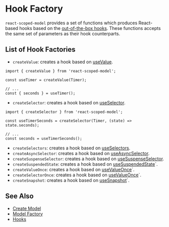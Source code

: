 # Hook Factory

`react-scoped-model` provides a set of functions which produces React-based hooks based on the [out-of-the-box hooks](/packages/react-scoped-model/hooks/README.md). These functions accepts the same set of parameters as their hook counterparts.

## List of Hook Factories

- `createValue`: creates a hook based on [useValue](/packages/react-scoped-model/docs/hooks/use-value.md).
```tsx
import { createValue } from 'react-scoped-model';

const useTimer = createValue(Timer);

// ...
const { seconds } = useTimer();
```

- `createSelector`: creates a hook based on [useSelector](/packages/react-scoped-model/docs/hooks/use-selector.md).

```tsx
import { createSelector } from 'react-scoped-model';

const useTimerSeconds = createSelector(Timer, (state) => state.seconds);

// ...
const seconds = useTimerSeconds();
```

- `createSelectors`: creates a hook based on [useSelectors](/packages/react-scoped-model/docs/hooks/use-selectors.md).
- `createAsyncSelector`: creates a hook based on [useAsyncSelector](/packages/react-scoped-model/docs/hooks/use-async-selector.md).
- `createSuspenseSelector`: creates a hook based on [useSuspenseSelector](/packages/react-scoped-model/docs/hooks/use-suspense-selector.md).
- `createSuspendedState`: creates a hook based on [useSuspendedState](/packages/react-scoped-model/docs/hooks/use-suspended-state.md)`.
- `createValueOnce`: creates a hook based on [useValueOnce](/packages/react-scoped-model/docs/hooks/use-value-once.md)`.
- `createSelectorOnce`: creates a hook based on [useValueOnce](/packages/react-scoped-model/docs/hooks/use-selector-once.md)`.
- `createSnapshot`: creates a hook based on [useSnapshot](/packages/react-scoped-model/docs/hooks/use-snapshot.md)`.

## See Also
- [Create Model](/packages/react-scoped-model/docs/create-model.md)
- [Model Factory](/packages/react-scoped-model/docs/model-factory.md)
- [Hooks](/packages/react-scoped-model/docs/hooks/README.md)